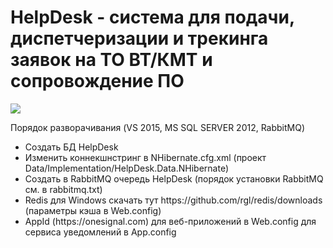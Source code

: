 ﻿# HelpDesk - система для подачи, диспетчеризации и трекинга заявок на ТО ВТ/КМТ и сопровождение ПО
<img src=https://github.com/knyazkov-ma/HelpDesk/blob/master/HelpDesc.png>
<p>Порядок разворачивания (VS 2015, MS SQL SERVER 2012, RabbitMQ)</p>
<ul>
  <li>Создать БД HelpDesk</li>
  <li>Изменить коннекшнстринг в NHibernate.cfg.xml (проект Data/Implementation/HelpDesk.Data.NHibernate)</li>
  <li>Создать в RabbitMQ очередь HelpDesk (порядок установки RabbitMQ см. в rabbitmq.txt)</li>
  <li>Redis для Windows скачать тут https://github.com/rgl/redis/downloads (параметры кэша в Web.config)</li>
  <li>AppId (https://onesignal.com) для веб-приложений в Web.config для сервиса уведомлений в App.config</li>
</ul>